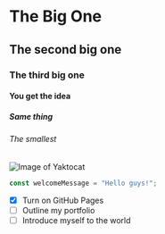 # The Big One
## The second big one
### The third big one
#### You get the idea
##### Same thing
###### The smallest
![Image of Yaktocat](https://octodex.github.com/images/yaktocat.png)
``` javascript
const welcomeMessage = "Hello guys!";
```
- [x] Turn on GitHub Pages
- [ ] Outline my portfolio
- [ ] Introduce myself to the world
